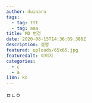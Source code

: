 ```yaml
---
author: duinaru
tags:
  - tag: ttt
  - tag: aaa
title: MD 변경
date: 2020-08-15T14:36:09.388Z
description: 설명
featured: uploads/65x65.jpg
featuredalt: 이미지
categories:
  - c
  - a
i18n: ko
---
```

ㅁㄴㅇ